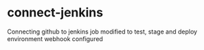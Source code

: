 # connect-jenkins

Connecting github to jenkins job
modified to test, stage and deploy environment
webhook configured
